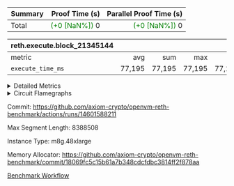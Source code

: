 | Summary | Proof Time (s) | Parallel Proof Time (s) |
|:---|---:|---:|
| Total | <span style='color: green'>(+0 [NaN%])</span> 0 | <span style='color: green'>(+0 [NaN%])</span> 0 |


| reth.execute.block_21345144 |||||
|:---|---:|---:|---:|---:|
|metric|avg|sum|max|min|
| `execute_time_ms     ` |  77,195 |  77,195 |  77,195 |  77,195 |



<details>
<summary>Detailed Metrics</summary>

| group | block_number | num_segments |
| --- | --- | --- |
| reth.execute.block_21345144 | 21345144 | 1 | 

| group | block_number | segment | execute_time_ms |
| --- | --- | --- | --- |
| reth.execute.block_21345144 | 21345144 | 0 | 77,195 | 

</details>


<details>
<summary>Circuit Flamegraphs</summary>

[![](https://axiom-public-data-sandbox-us-east-1.s3.us-east-1.amazonaws.com/benchmark/github/flamegraphs/reth-18069fc5c15b61a7b348cdcfdbc3814ff2f878aa-ffbda89bfbc8114a1108a28f5fc8213a51aeed58bbce5b0d63fe30ee15f2567f/metrics-reth.execute.block_21345144.dsl_ir.opcode.air_name.cells_used.reverse.svg)](https://axiom-public-data-sandbox-us-east-1.s3.us-east-1.amazonaws.com/benchmark/github/flamegraphs/reth-18069fc5c15b61a7b348cdcfdbc3814ff2f878aa-ffbda89bfbc8114a1108a28f5fc8213a51aeed58bbce5b0d63fe30ee15f2567f/metrics-reth.execute.block_21345144.dsl_ir.opcode.air_name.cells_used.reverse.svg)
[![](https://axiom-public-data-sandbox-us-east-1.s3.us-east-1.amazonaws.com/benchmark/github/flamegraphs/reth-18069fc5c15b61a7b348cdcfdbc3814ff2f878aa-ffbda89bfbc8114a1108a28f5fc8213a51aeed58bbce5b0d63fe30ee15f2567f/metrics-reth.execute.block_21345144.dsl_ir.opcode.air_name.cells_used.svg)](https://axiom-public-data-sandbox-us-east-1.s3.us-east-1.amazonaws.com/benchmark/github/flamegraphs/reth-18069fc5c15b61a7b348cdcfdbc3814ff2f878aa-ffbda89bfbc8114a1108a28f5fc8213a51aeed58bbce5b0d63fe30ee15f2567f/metrics-reth.execute.block_21345144.dsl_ir.opcode.air_name.cells_used.svg)
[![](https://axiom-public-data-sandbox-us-east-1.s3.us-east-1.amazonaws.com/benchmark/github/flamegraphs/reth-18069fc5c15b61a7b348cdcfdbc3814ff2f878aa-ffbda89bfbc8114a1108a28f5fc8213a51aeed58bbce5b0d63fe30ee15f2567f/metrics-reth.execute.block_21345144.dsl_ir.opcode.frequency.reverse.svg)](https://axiom-public-data-sandbox-us-east-1.s3.us-east-1.amazonaws.com/benchmark/github/flamegraphs/reth-18069fc5c15b61a7b348cdcfdbc3814ff2f878aa-ffbda89bfbc8114a1108a28f5fc8213a51aeed58bbce5b0d63fe30ee15f2567f/metrics-reth.execute.block_21345144.dsl_ir.opcode.frequency.reverse.svg)
[![](https://axiom-public-data-sandbox-us-east-1.s3.us-east-1.amazonaws.com/benchmark/github/flamegraphs/reth-18069fc5c15b61a7b348cdcfdbc3814ff2f878aa-ffbda89bfbc8114a1108a28f5fc8213a51aeed58bbce5b0d63fe30ee15f2567f/metrics-reth.execute.block_21345144.dsl_ir.opcode.frequency.svg)](https://axiom-public-data-sandbox-us-east-1.s3.us-east-1.amazonaws.com/benchmark/github/flamegraphs/reth-18069fc5c15b61a7b348cdcfdbc3814ff2f878aa-ffbda89bfbc8114a1108a28f5fc8213a51aeed58bbce5b0d63fe30ee15f2567f/metrics-reth.execute.block_21345144.dsl_ir.opcode.frequency.svg)

</details>


Commit: https://github.com/axiom-crypto/openvm-reth-benchmark/actions/runs/14601588211

Max Segment Length: 8388508

Instance Type: m8g.48xlarge

Memory Allocator: https://github.com/axiom-crypto/openvm-reth-benchmark/commit/18069fc5c15b61a7b348cdcfdbc3814ff2f878aa

[Benchmark Workflow]()
